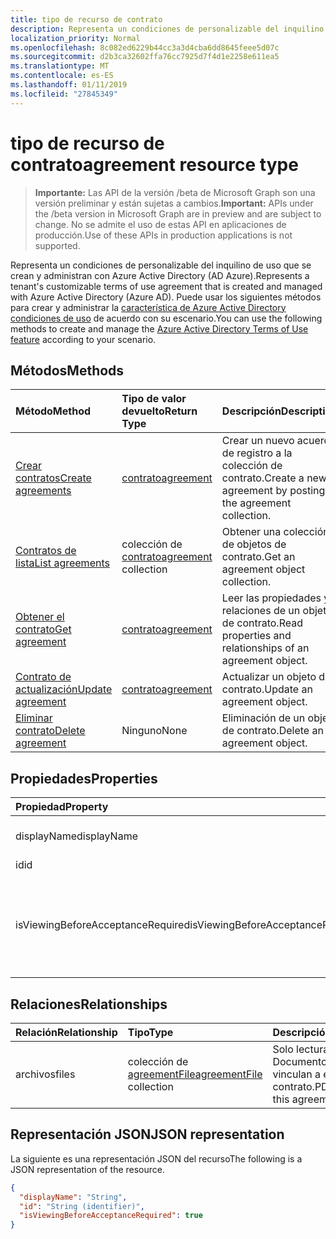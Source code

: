 ```yaml
---
title: tipo de recurso de contrato
description: Representa un condiciones de personalizable del inquilino de uso que se crean y administran con Azure Active Directory (AD Azure). Puede usar los siguientes métodos para crear y administrar la característica de Azure Active Directory condiciones de uso según su situación.
localization_priority: Normal
ms.openlocfilehash: 8c082ed6229b44cc3a3d4cba6dd8645feee5d07c
ms.sourcegitcommit: d2b3ca32602ffa76cc7925d7f4d1e2258e611ea5
ms.translationtype: MT
ms.contentlocale: es-ES
ms.lasthandoff: 01/11/2019
ms.locfileid: "27845349"
---
```

# <a name="agreement-resource-type"></a><span data-ttu-id="6c7a4-104">tipo de recurso de contrato</span><span class="sxs-lookup"><span data-stu-id="6c7a4-104">agreement resource type</span></span>

> <span data-ttu-id="6c7a4-105">**Importante:** Las API de la versión /beta de Microsoft Graph son una versión preliminar y están sujetas a cambios.</span><span class="sxs-lookup"><span data-stu-id="6c7a4-105">**Important:** APIs under the /beta version in Microsoft Graph are in preview and are subject to change.</span></span> <span data-ttu-id="6c7a4-106">No se admite el uso de estas API en aplicaciones de producción.</span><span class="sxs-lookup"><span data-stu-id="6c7a4-106">Use of these APIs in production applications is not supported.</span></span>

<span data-ttu-id="6c7a4-107">Representa un condiciones de personalizable del inquilino de uso que se crean y administran con Azure Active Directory (AD Azure).</span><span class="sxs-lookup"><span data-stu-id="6c7a4-107">Represents a tenant's customizable terms of use agreement that is created and managed with Azure Active Directory (Azure AD).</span></span> <span data-ttu-id="6c7a4-108">Puede usar los siguientes métodos para crear y administrar la [característica de Azure Active Directory condiciones de uso](https://docs.microsoft.com/en-us/azure/active-directory/active-directory-tou) de acuerdo con su escenario.</span><span class="sxs-lookup"><span data-stu-id="6c7a4-108">You can use the following methods to create and manage the [Azure Active Directory Terms of Use feature](https://docs.microsoft.com/en-us/azure/active-directory/active-directory-tou) according to your scenario.</span></span>

## <a name="methods"></a><span data-ttu-id="6c7a4-109">Métodos</span><span class="sxs-lookup"><span data-stu-id="6c7a4-109">Methods</span></span>

| <span data-ttu-id="6c7a4-110">Método</span><span class="sxs-lookup"><span data-stu-id="6c7a4-110">Method</span></span>       | <span data-ttu-id="6c7a4-111">Tipo de valor devuelto</span><span class="sxs-lookup"><span data-stu-id="6c7a4-111">Return Type</span></span> | <span data-ttu-id="6c7a4-112">Descripción</span><span class="sxs-lookup"><span data-stu-id="6c7a4-112">Description</span></span> |
|:-------------|:------------|:------------|
| [<span data-ttu-id="6c7a4-113">Crear contratos</span><span class="sxs-lookup"><span data-stu-id="6c7a4-113">Create agreements</span></span>](../api/agreement-post-agreements.md) | [<span data-ttu-id="6c7a4-114">contrato</span><span class="sxs-lookup"><span data-stu-id="6c7a4-114">agreement</span></span>](agreement.md) | <span data-ttu-id="6c7a4-115">Crear un nuevo acuerdo de registro a la colección de contrato.</span><span class="sxs-lookup"><span data-stu-id="6c7a4-115">Create a new agreement by posting to the agreement collection.</span></span> |
| [<span data-ttu-id="6c7a4-116">Contratos de lista</span><span class="sxs-lookup"><span data-stu-id="6c7a4-116">List agreements</span></span>](../api/agreement-list.md) | <span data-ttu-id="6c7a4-117">colección de [contrato](agreement.md)</span><span class="sxs-lookup"><span data-stu-id="6c7a4-117">[agreement](agreement.md) collection</span></span> | <span data-ttu-id="6c7a4-118">Obtener una colección de objetos de contrato.</span><span class="sxs-lookup"><span data-stu-id="6c7a4-118">Get an agreement object collection.</span></span> |
| [<span data-ttu-id="6c7a4-119">Obtener el contrato</span><span class="sxs-lookup"><span data-stu-id="6c7a4-119">Get agreement</span></span>](../api/agreement-get.md) | [<span data-ttu-id="6c7a4-120">contrato</span><span class="sxs-lookup"><span data-stu-id="6c7a4-120">agreement</span></span>](agreement.md) | <span data-ttu-id="6c7a4-121">Leer las propiedades y relaciones de un objeto de contrato.</span><span class="sxs-lookup"><span data-stu-id="6c7a4-121">Read properties and relationships of an agreement object.</span></span> |
| [<span data-ttu-id="6c7a4-122">Contrato de actualización</span><span class="sxs-lookup"><span data-stu-id="6c7a4-122">Update agreement</span></span>](../api/agreement-update.md) | [<span data-ttu-id="6c7a4-123">contrato</span><span class="sxs-lookup"><span data-stu-id="6c7a4-123">agreement</span></span>](agreement.md) | <span data-ttu-id="6c7a4-124">Actualizar un objeto de contrato.</span><span class="sxs-lookup"><span data-stu-id="6c7a4-124">Update an agreement object.</span></span> |
| [<span data-ttu-id="6c7a4-125">Eliminar contrato</span><span class="sxs-lookup"><span data-stu-id="6c7a4-125">Delete agreement</span></span>](../api/agreement-delete.md) | <span data-ttu-id="6c7a4-126">Ninguno</span><span class="sxs-lookup"><span data-stu-id="6c7a4-126">None</span></span> | <span data-ttu-id="6c7a4-127">Eliminación de un objeto de contrato.</span><span class="sxs-lookup"><span data-stu-id="6c7a4-127">Delete an agreement object.</span></span> |
<!--
| [Create agreementFile](../api/agreement-post-files.md) | [agreementFile](agreementfile.md) | Create a new agreementFile by posting to the files collection. |
| [List files](../api/agreement-list-files.md) | [agreementFile](agreementfile.md) collection | Get an agreementFile object collection. |
-->

## <a name="properties"></a><span data-ttu-id="6c7a4-128">Propiedades</span><span class="sxs-lookup"><span data-stu-id="6c7a4-128">Properties</span></span>
| <span data-ttu-id="6c7a4-129">Propiedad</span><span class="sxs-lookup"><span data-stu-id="6c7a4-129">Property</span></span>     | <span data-ttu-id="6c7a4-130">Tipo</span><span class="sxs-lookup"><span data-stu-id="6c7a4-130">Type</span></span>        | <span data-ttu-id="6c7a4-131">Descripción</span><span class="sxs-lookup"><span data-stu-id="6c7a4-131">Description</span></span> |
|:-------------|:------------|:------------|
|<span data-ttu-id="6c7a4-132">displayName</span><span class="sxs-lookup"><span data-stu-id="6c7a4-132">displayName</span></span>|<span data-ttu-id="6c7a4-133">Cadena</span><span class="sxs-lookup"><span data-stu-id="6c7a4-133">String</span></span>|<span data-ttu-id="6c7a4-134">Nombre para mostrar del contrato.</span><span class="sxs-lookup"><span data-stu-id="6c7a4-134">Display name of the agreement.</span></span>|
|<span data-ttu-id="6c7a4-135">id</span><span class="sxs-lookup"><span data-stu-id="6c7a4-135">id</span></span>|<span data-ttu-id="6c7a4-136">Cadena</span><span class="sxs-lookup"><span data-stu-id="6c7a4-136">String</span></span>| <span data-ttu-id="6c7a4-137">Solo lectura.</span><span class="sxs-lookup"><span data-stu-id="6c7a4-137">Read-only.</span></span>|
|<span data-ttu-id="6c7a4-138">isViewingBeforeAcceptanceRequired</span><span class="sxs-lookup"><span data-stu-id="6c7a4-138">isViewingBeforeAcceptanceRequired</span></span>|<span data-ttu-id="6c7a4-139">Booleano</span><span class="sxs-lookup"><span data-stu-id="6c7a4-139">Boolean</span></span>|<span data-ttu-id="6c7a4-140">Indica si el usuario tiene que expandir y ver el contrato antes de Aceptar.</span><span class="sxs-lookup"><span data-stu-id="6c7a4-140">Indicates whether the user has to expand and view the agreement before accepting.</span></span>|

## <a name="relationships"></a><span data-ttu-id="6c7a4-141">Relaciones</span><span class="sxs-lookup"><span data-stu-id="6c7a4-141">Relationships</span></span>
| <span data-ttu-id="6c7a4-142">Relación</span><span class="sxs-lookup"><span data-stu-id="6c7a4-142">Relationship</span></span> | <span data-ttu-id="6c7a4-143">Tipo</span><span class="sxs-lookup"><span data-stu-id="6c7a4-143">Type</span></span>        | <span data-ttu-id="6c7a4-144">Descripción</span><span class="sxs-lookup"><span data-stu-id="6c7a4-144">Description</span></span> |
|:-------------|:------------|:------------|
|<span data-ttu-id="6c7a4-145">archivos</span><span class="sxs-lookup"><span data-stu-id="6c7a4-145">files</span></span>|<span data-ttu-id="6c7a4-146">colección de [agreementFile](agreementfile.md)</span><span class="sxs-lookup"><span data-stu-id="6c7a4-146">[agreementFile](agreementfile.md) collection</span></span>|<span data-ttu-id="6c7a4-147">Solo lectura.</span><span class="sxs-lookup"><span data-stu-id="6c7a4-147">Read-only.</span></span> <span data-ttu-id="6c7a4-148">Documentos PDF vinculan a este contrato.</span><span class="sxs-lookup"><span data-stu-id="6c7a4-148">PDFs linked to this agreement.</span></span>|

## <a name="json-representation"></a><span data-ttu-id="6c7a4-149">Representación JSON</span><span class="sxs-lookup"><span data-stu-id="6c7a4-149">JSON representation</span></span>

<span data-ttu-id="6c7a4-150">La siguiente es una representación JSON del recurso</span><span class="sxs-lookup"><span data-stu-id="6c7a4-150">The following is a JSON representation of the resource.</span></span>

<!-- {
  "blockType": "resource",
  "optionalProperties": [

  ],
  "@odata.type": "microsoft.graph.agreement"
}-->

```json
{
  "displayName": "String",
  "id": "String (identifier)",
  "isViewingBeforeAcceptanceRequired": true
}

```

<!-- uuid: 8fcb5dbc-d5aa-4681-8e31-b001d5168d79
2015-10-25 14:57:30 UTC -->
<!-- {
  "type": "#page.annotation",
  "description": "agreement resource",
  "keywords": "",
  "section": "documentation",
  "tocPath": ""
}-->
